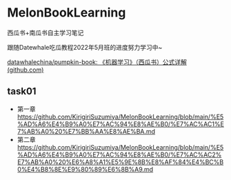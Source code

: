 # MelonBookLearning
西瓜书+南瓜书自主学习笔记

跟随Datewhale吃瓜教程2022年5月班的进度努力学习中~

[datawhalechina/pumpkin-book: 《机器学习》（西瓜书）公式详解 (github.com)](https://github.com/datawhalechina/pumpkin-book)



## task01

- 第一章	https://github.com/KirigiriSuzumiya/MelonBookLearning/blob/main/%E5%AD%A6%E4%B9%A0%E7%AC%94%E8%AE%B0/%E7%AC%AC1%E7%AB%A0%20%E7%BB%AA%E8%AE%BA.md
- 第二章 https://github.com/KirigiriSuzumiya/MelonBookLearning/blob/main/%E5%AD%A6%E4%B9%A0%E7%AC%94%E8%AE%B0/%E7%AC%AC2%E7%AB%A0%20%E6%A8%A1%E5%9E%8B%E8%AF%84%E4%BC%B0%E4%B8%8E%E9%80%89%E6%8B%A9.md
